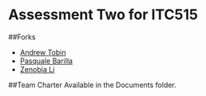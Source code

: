 # Assessment Two for ITC515

##Forks

- [Andrew Tobin](https://github.com/andrewtobin/AssessmentTwo)
- [Pasquale Barilla](https://github.com/pbarilla/AssessmentTwo)
- [Zenobia Li](https://github.com/zeno521/AssessmentTwo)

##Team Charter
 Available in the Documents folder.
